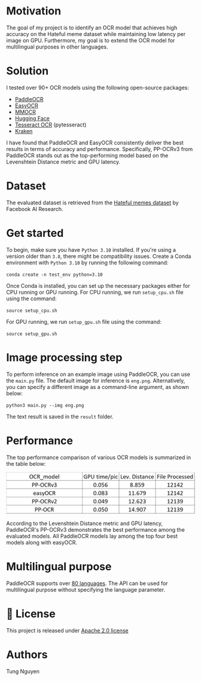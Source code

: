 # Motivation 

The goal of my project is to identify an OCR model that achieves high accuracy on the Hateful meme dataset while maintaining low latency per image on GPU. Furthermore, my goal is to extend the OCR model for multilingual purposes in other languages.

# Solution

I tested over 90+ OCR models using the following open-source packages:
- [PaddleOCR](https://github.com/PaddlePaddle/PaddleOCR)
- [EasyOCR](https://github.com/JaidedAI/EasyOCR)
- [MMOCR](https://github.com/open-mmlab/mmocr)
- [Hugging Face](https://huggingface.co/blog/document-ai)
- [Tesseract OCR](https://github.com/tesseract-ocr/tesseract) (pytesseract)
- [Kraken](https://github.com/mittagessen/kraken)

I have found that PaddleOCR and EasyOCR consistently deliver the best results in terms of accuracy and performance. Specifically, PP-OCRv3 from PaddleOCR stands out as the top-performing model based on the Levenshtein Distance metric and GPU latency.


# Dataset
The evaluated dataset is retrieved from the [Hateful memes dataset](https://ai.facebook.com/tools/hatefulmemes/) by Facebook AI Research. 


# Get started 

To begin, make sure you have `Python 3.10` installed. If you're using a version older than `3.8`, there might be compatibility issues. Create a Conda environment with `Python 3.10` by running the following command:

`conda create -n test_env python=3.10`

Once Conda is installed, you can set up the necessary packages either for CPU running or GPU running. For CPU running, we run `setup_cpu.sh` file using the command:

`source setup_cpu.sh`

For GPU running, we run `setup_gpu.sh` file using the command:

`source setup_gpu.sh` 

# Image processing step 

To perform inference on an example image using PaddleOCR, you can use the `main.py` file. The default image for inference is `eng.png`. Alternatively, you can specify a different image as a command-line argument, as shown below:

`python3 main.py --img eng.png`

The text result is saved in the `result` folder.

# Performance

The top performance comparison of various OCR models is summarized in the table below:

![alt text](result.png)

According to the Levenshtein Distance metric and GPU latency, PaddleOCR's PP-OCRv3 demonstrates the best performance among the evaluated models. All PaddleOCR models lay among the top four best models along with easyOCR.

# Multilingual purpose
PaddleOCR supports over [80 languages](https://github.com/PaddlePaddle/PaddleOCR/blob/release/2.6/doc/doc_en/multi_languages_en.md#language_abbreviations). The API can be used for multilingual purpose without specifying the language parameter.

<a name="LICENSE"></a>
# 📄 License
This project is released under <a href="https://github.com/tungnguyen1234/OCR_DeepLearning/blob/main/LICENSE">Apache 2.0 license</a>

# Authors
Tung Nguyen
